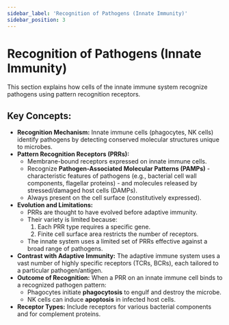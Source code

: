 ```yaml
---
sidebar_label: 'Recognition of Pathogens (Innate Immunity)'
sidebar_position: 3
---
```


# Recognition of Pathogens (Innate Immunity)

This section explains how cells of the innate immune system recognize pathogens using pattern recognition receptors.

## Key Concepts:

*   **Recognition Mechanism:** Innate immune cells (phagocytes, NK cells) identify pathogens by detecting conserved molecular structures unique to microbes.
*   **Pattern Recognition Receptors (PRRs):**
    *   Membrane-bound receptors expressed on innate immune cells.
    *   Recognize **Pathogen-Associated Molecular Patterns (PAMPs)** - characteristic features of pathogens (e.g., bacterial cell wall components, flagellar proteins) - and molecules released by stressed/damaged host cells (DAMPs).
    *   Always present on the cell surface (constitutively expressed).
*   **Evolution and Limitations:**
    *   PRRs are thought to have evolved before adaptive immunity.
    *   Their variety is limited because:
        1.  Each PRR type requires a specific gene.
        2.  Finite cell surface area restricts the number of receptors.
    *   The innate system uses a limited set of PRRs effective against a broad range of pathogens.
*   **Contrast with Adaptive Immunity:** The adaptive immune system uses a vast number of highly specific receptors (TCRs, BCRs), each tailored to a particular pathogen/antigen.
*   **Outcome of Recognition:** When a PRR on an innate immune cell binds to a recognized pathogen pattern:
    *   Phagocytes initiate **phagocytosis** to engulf and destroy the microbe.
    *   NK cells can induce **apoptosis** in infected host cells.
*   **Receptor Types:** Include receptors for various bacterial components and for complement proteins.
